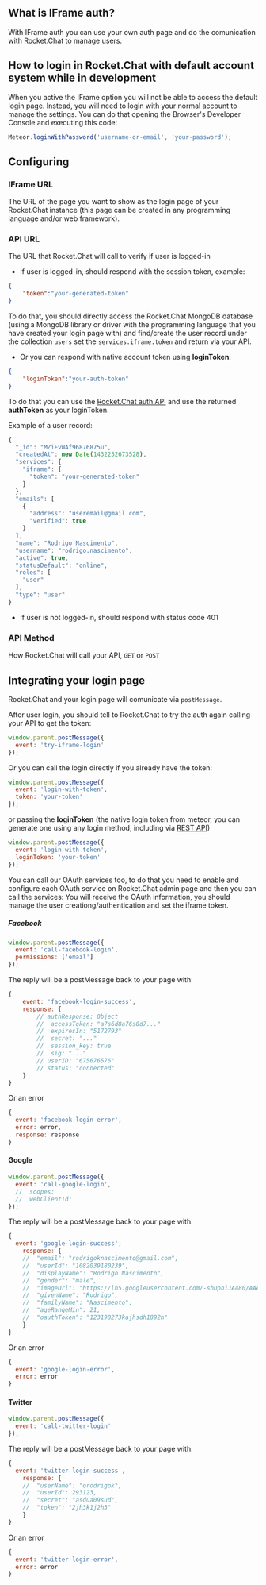 ## What is IFrame auth?
With IFrame auth you can use your own auth page and do the comunication with Rocket.Chat to manage users.

## How to login in Rocket.Chat with default account system while in development
When you active the IFrame option you will not be able to access the default login page. Instead, you will need to login with your normal account to manage the settings.
You can do that opening the Browser's Developer Console and executing this code:

```javascript
Meteor.loginWithPassword('username-or-email', 'your-password');
```

## Configuring
### IFrame URL
The URL of the page you want to show as the login page of your Rocket.Chat instance  (this page can be created in any programming language and/or web framework).

### API URL
The URL that Rocket.Chat will call to verify if user is logged-in
* If user is logged-in, should respond with the session token, example:
```json
{
	"token":"your-generated-token"
}
```
To do that, you should directly access the Rocket.Chat MongoDB database (using a MongoDB library or driver with the programming language that you have created your login page with) and find/create the user record under the collection `users` set the `services.iframe.token` and return via your API.
* Or you can respond with native account token using **loginToken**:
```json
{
	"loginToken":"your-auth-token"
}
```
To do that you can use the [Rocket.Chat auth API](https://rocket.chat/docs/developer-guides/rest-api/#logon) and use the returned **authToken** as your loginToken.


Example of a user record:
```javascript
{
  "_id": "MZiFvWAf96876875u",
  "createdAt": new Date(1432252673528),
  "services": {
    "iframe": {
      "token": "your-generated-token"
    }
  },
  "emails": [
    {
      "address": "useremail@gmail.com",
      "verified": true
    }
  ],
  "name": "Rodrigo Nascimento",
  "username": "rodrigo.nascimento",
  "active": true,
  "statusDefault": "online",
  "roles": [
    "user"
  ],
  "type": "user"
}
```

* If user is not logged-in, should respond with status code 401

### API Method
How Rocket.Chat will call your API, `GET` or `POST`


## Integrating your login page
Rocket.Chat and your login page will comunicate via `postMessage`.

After user login, you should tell to Rocket.Chat to try the auth again calling your API to get the token:
```javascript
window.parent.postMessage({
  event: 'try-iframe-login'
});
```

Or you can call the login directly if you already have the token:
```javascript
window.parent.postMessage({
  event: 'login-with-token',
  token: 'your-token'
});
```
or passing the **loginToken** (the native login token from meteor, you can generate one using any login method, including via [REST API](https://rocket.chat/docs/developer-guides/rest-api/#logon))
```javascript
window.parent.postMessage({
  event: 'login-with-token',
  loginToken: 'your-token'
});
```

You can call our OAuth services too, to do that you need to enable and configure each OAuth service on Rocket.Chat admin page and then you can call the services:
You will receive the OAuth information, you should manage the user creationg/authentication and set the iframe token.

##### Facebook
```javascript
window.parent.postMessage({
  event: 'call-facebook-login',
  permissions: ['email']
});
```

The reply will be a postMessage back to your page with:
```javascript
{
	event: 'facebook-login-success',
	response: {
		// authResponse: Object
		// 	accessToken: "a7s6d8a76s8d7..."
		// 	expiresIn: "5172793"
		// 	secret: "..."
		// 	session_key: true
		// 	sig: "..."
		// userID: "675676576"
		// status: "connected"
	}
}
```

Or an error
```javascript
{
  event: 'facebook-login-error',
  error: error,
  response: response
}
```

#### Google
```javascript
window.parent.postMessage({
  event: 'call-google-login',
  //  scopes: 
  //  webClientId: 
});
```

The reply will be a postMessage back to your page with:
```javascript
{
  event: 'google-login-success',
	response: {
  	// 	"email": "rodrigoknascimento@gmail.com",
  	// 	"userId": "1082039180239",
  	// 	"displayName": "Rodrigo Nascimento",
  	// 	"gender": "male",
  	// 	"imageUrl": "https://lh5.googleusercontent.com/-shUpniJA480/AAAAAAAAAAI/AAAAAAAAAqY/_B8oyS8yBw0/photo.jpg?sz=50",
  	// 	"givenName": "Rodrigo",
  	// 	"familyName": "Nascimento",
  	// 	"ageRangeMin": 21,
  	// 	"oauthToken": "123198273kajhsdh1892h"
	}
}
```

Or an error
```javascript
{
  event: 'google-login-error',
  error: error
}
```

#### Twitter
```javascript
window.parent.postMessage({
  event: 'call-twitter-login'
});
```

The reply will be a postMessage back to your page with:
```javascript
{
  event: 'twitter-login-success',
	response: {
  	// 	"userName": "orodrigok",
  	// 	"userId": 293123,
  	// 	"secret": "asdua09sud",
  	// 	"token": "2jh3k1j2h3"
	}
}
```

Or an error
```javascript
{
  event: 'twitter-login-error',
  error: error
}
```
